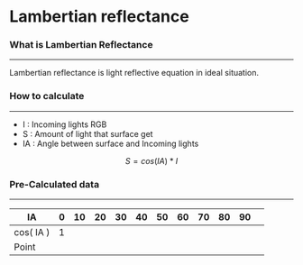 # Lambertian reflectance
### What is Lambertian Reflectance
---
 Lambertian reflectance is light reflective equation in ideal situation.
### How to calculate
---
- I : Incoming lights RGB
- S : Amount of light that surface get
- IA : Angle between surface and Incoming lights

$$S = cos( IA ) * I$$
### Pre-Calculated data
---

| IA        | 0   | 10  | 20  | 30  | 40  | 50  | 60  | 70  | 80  | 90  |     |
| --------- | --- | --- | --- | --- | --- | --- | --- | --- | --- | --- | --- |
| cos( IA ) | 1   |     |     |     |     |     |     |     |     |     |     |
| Point     |     |     |     |     |     |     |     |     |     |     |     |


